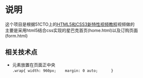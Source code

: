 # 说明
这个项目是根据51CTO上的[HTML5和CSS3新特性视频教程](http://edu.51cto.com/course/3282.html?source=so)视频做的  
主要是采用html5结合css实现的星巴克首页(home.html)以及订购页面(form.html)  
## 相关技术点
* 元素放置在页面正中央  
	`.wrap{
		width: 960px;	
    	margin: 0 auto;		
	}`


